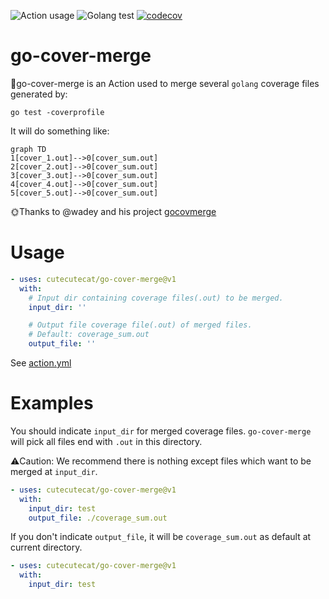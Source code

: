 ![Action usage](https://github.com/cutecutecat/go-cover-merge/actions/workflows/action.yml/badge.svg)  ![Golang test](https://github.com/cutecutecat/go-cover-merge/actions/workflows/test.yml/badge.svg) [![codecov](https://codecov.io/gh/cutecutecat/go-cover-merge/branch/main/graph/badge.svg?token=EOOORH6I3B)](https://codecov.io/gh/cutecutecat/go-cover-merge)


# go-cover-merge

📖go-cover-merge is an Action used to merge several `golang` coverage files generated by:

```
go test -coverprofile
```

It will do something like:

```mermaid
graph TD
1[cover_1.out]-->0[cover_sum.out]
2[cover_2.out]-->0[cover_sum.out]
3[cover_3.out]-->0[cover_sum.out]
4[cover_4.out]-->0[cover_sum.out]
5[cover_5.out]-->0[cover_sum.out]
```

🌞Thanks to @wadey and his project [gocovmerge](https://github.com/wadey/gocovmerge)

# Usage

```yaml
- uses: cutecutecat/go-cover-merge@v1
  with:
    # Input dir containing coverage files(.out) to be merged.
    input_dir: ''

    # Output file coverage file(.out) of merged files.
    # Default: coverage_sum.out
    output_file: ''
```

See [action.yml](action.yml)

# Examples

You should indicate `input_dir` for merged coverage files. `go-cover-merge` will pick all files end with `.out` in this directory.

⚠︎Caution: We recommend there is nothing except files which want to be merged at `input_dir`.

```yaml
- uses: cutecutecat/go-cover-merge@v1
  with:
    input_dir: test
    output_file: ./coverage_sum.out
```

If you don't indicate `output_file`, it will be `coverage_sum.out`  as default at current directory.

```yaml
- uses: cutecutecat/go-cover-merge@v1
  with:
    input_dir: test
```